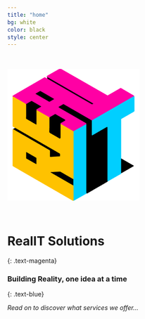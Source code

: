 ```yaml
---
title: "home"
bg: white
color: black
style: center
---
```

<br>
<br>

<span class="fa-stack subtlecircle" style="font-size:150px; box-shadow: none">
  <img src="img/intro.png" class="fa-stack-1x">
</span>

# **RealIT Solutions**
{: .text-magenta}


### Building Reality, one idea at a time
{: .text-blue}

*Read on to discover what services we offer...*